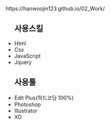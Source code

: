 <p>
  https://hanwoojin123.github.io/02_Work/
</p>
<ul>
  <h2>사용스킬</h2>
  <li>Html</li>
  <li>Css</li>
  <li>JavaScript</li>
  <li>Jquery</li>
</ul>
<ul>
  <h2>사용툴</h2>
  <li>Edit Plus(하드코딩 100%)</li>
  <li>Photoshop</li>
  <li>Illustrator</li>
  <li>XD</li>
</ul>
